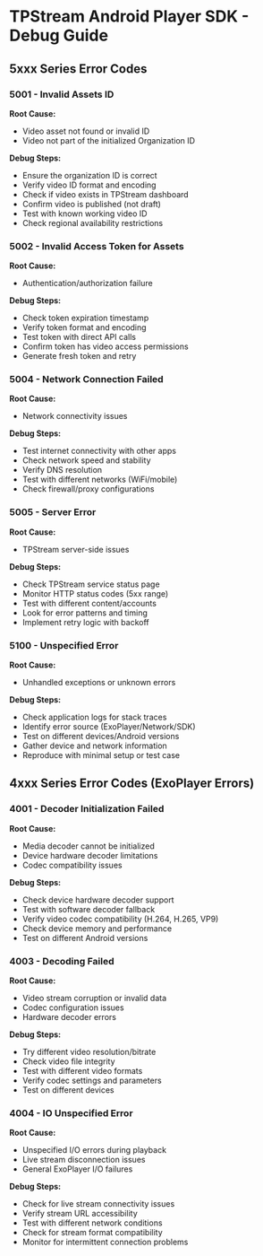 # TPStream Android Player SDK - Debug Guide

## 5xxx Series Error Codes

### 5001 - Invalid Assets ID
**Root Cause:**
- Video asset not found or invalid ID
- Video not part of the initialized Organization ID

**Debug Steps:**
- Ensure the organization ID is correct
- Verify video ID format and encoding
- Check if video exists in TPStream dashboard
- Confirm video is published (not draft)
- Test with known working video ID
- Check regional availability restrictions

### 5002 - Invalid Access Token for Assets
**Root Cause:**
- Authentication/authorization failure

**Debug Steps:**
- Check token expiration timestamp
- Verify token format and encoding
- Test token with direct API calls
- Confirm token has video access permissions
- Generate fresh token and retry

### 5004 - Network Connection Failed
**Root Cause:**
- Network connectivity issues

**Debug Steps:**
- Test internet connectivity with other apps
- Check network speed and stability
- Verify DNS resolution
- Test with different networks (WiFi/mobile)
- Check firewall/proxy configurations

### 5005 - Server Error
**Root Cause:**
- TPStream server-side issues

**Debug Steps:**
- Check TPStream service status page
- Monitor HTTP status codes (5xx range)
- Test with different content/accounts
- Look for error patterns and timing
- Implement retry logic with backoff

### 5100 - Unspecified Error
**Root Cause:**
- Unhandled exceptions or unknown errors

**Debug Steps:**
- Check application logs for stack traces
- Identify error source (ExoPlayer/Network/SDK)
- Test on different devices/Android versions
- Gather device and network information
- Reproduce with minimal setup or test case

## 4xxx Series Error Codes (ExoPlayer Errors)

### 4001 - Decoder Initialization Failed
**Root Cause:**
- Media decoder cannot be initialized
- Device hardware decoder limitations
- Codec compatibility issues

**Debug Steps:**
- Check device hardware decoder support
- Test with software decoder fallback
- Verify video codec compatibility (H.264, H.265, VP9)
- Check device memory and performance
- Test on different Android versions

### 4003 - Decoding Failed
**Root Cause:**
- Video stream corruption or invalid data
- Codec configuration issues
- Hardware decoder errors

**Debug Steps:**
- Try different video resolution/bitrate
- Check video file integrity
- Test with different video formats
- Verify codec settings and parameters
- Test on different devices

### 4004 - IO Unspecified Error
**Root Cause:**
- Unspecified I/O errors during playback
- Live stream disconnection issues
- General ExoPlayer I/O failures

**Debug Steps:**
- Check for live stream connectivity issues
- Verify stream URL accessibility
- Test with different network conditions
- Check for stream format compatibility
- Monitor for intermittent connection problems
